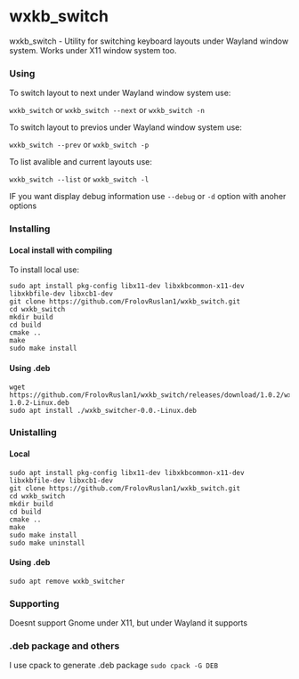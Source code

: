 # wxkb_switch
wxkb_switch - Utility for switching keyboard layouts under Wayland window system.
Works under X11 window system too.

### Using
To switch layout to next under Wayland window system use:

`wxkb_switch` or `wxkb_switch --next` or `wxkb_switch -n`

To switch layout to previos under Wayland window system use:

`wxkb_switch --prev` or `wxkb_switch -p`

To list avalible and current layouts use:

`wxkb_switch --list` or `wxkb_switch -l`

IF you want display debug information use `--debug` or `-d` option with anoher options

### Installing 

#### Local install with compiling
To install local use:
```
sudo apt install pkg-config libx11-dev libxkbcommon-x11-dev libxkbfile-dev libxcb1-dev
git clone https://github.com/FrolovRuslan1/wxkb_switch.git 
cd wxkb_switch
mkdir build
cd build
cmake ..
make
sudo make install
```
#### Using .deb
```
wget https://github.com/FrolovRuslan1/wxkb_switch/releases/download/1.0.2/wxkb_switcher-1.0.2-Linux.deb
sudo apt install ./wxkb_switcher-0.0.-Linux.deb
```

### Unistalling
#### Local
```
sudo apt install pkg-config libx11-dev libxkbcommon-x11-dev libxkbfile-dev libxcb1-dev
git clone https://github.com/FrolovRuslan1/wxkb_switch.git 
cd wxkb_switch
mkdir build
cd build
cmake ..
make
sudo make install
sudo make uninstall
```

#### Using .deb
`sudo apt remove wxkb_switcher`

### Supporting
Doesnt support Gnome under X11, but under Wayland it supports


### .deb package and others
I use cpack to generate .deb package
`sudo cpack -G DEB`
